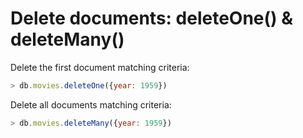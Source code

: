 # Delete documents: deleteOne() & deleteMany()

Delete the first document matching criteria:

```javascript 
> db.movies.deleteOne({year: 1959})
```

Delete all documents matching criteria:

```javascript 
> db.movies.deleteMany({year: 1959})
```
